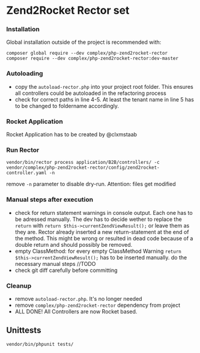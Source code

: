 # Zend2Rocket Rector set

### Installation
Global installation outside of the project is recommended with:
```
composer global require --dev complex/php-zend2rocket-rector
composer require --dev complex/php-zend2rocket-rector:dev-master
```

### Autoloading

- copy the `autoload-rector.php` into your project root folder. This ensures all controllers could be autoloaded in the refactoring process
- check for correct paths in line 4-5. At least the tenant name in line 5 has to be changed to foldername accordingly.

### Rocket Application

Rocket Application has to be created by @clxmstaab

### Run Rector

```
vendor/bin/rector process application/B2B/controllers/ -c vendor/complex/php-zend2rocket-rector/config/zend2rocket-controller.yaml -n
```
remove `-n` parameter to disable dry-run. Attention: files get modified

### Manual steps after execution

- check for return statement warnings in console output. Each one has to be adressed manually. The dev has to decide wether to replace the `return` with `return $this->currentZendViewResult();` or leave them as they are. Rector already inserted a new return-statement at the end of the method. This might be wrong or resulted in dead code because of a double return and should possibly be removed.
- empty ClassMethod: for every empty ClassMethod Warning `return $this->currentZendViewResult();` has to be inserted manually.
do the necessary manual steps //TODO
- check git diff carefully before committing

### Cleanup

- remove `autoload-rector.php`. It's no longer needed
- remove `complex/php-zend2rocket-rector` dependency from project
- ALL DONE! All Controllers are now Rocket based.

## Unittests
```
vendor/bin/phpunit tests/
```
